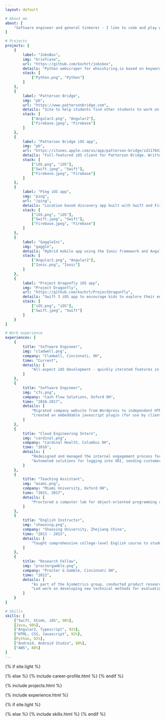 ```yaml
---
layout: default

# About me
about: [
    "Software engineer and general tinkerer - I like to code and play with new technology. Currently doing iOS and web development; otherwise was most recently in Cardinal Health's cloud, where I had the opportunity to work with AWS and do a lot of python scripting. I can be bribed with good Chinese food."
]

# Projects
projects: [
    {
        label: "JobsBox",
        img: "briefcase",
        url: "https://github.com/kochrt/jobsbox",
        details: "Python webscraper for whoishiring.io based on keywords",
        stack: [
            ["Python.png", "Python"]
        ]
    },
    {
        label: "Patterson Bridge", 
        img: "pb",
        url: "https://www.pattersonbridge.com", 
        details: "Site to help students find other students to work on projects together. Why wait for a startup weekend to find talent and start your business? Written in Angular2 with Google's Firebase as a backend.",
        stack: [
            ["Angular2.png", "Angular2"], 
            ["Firebase.jpeg", "Firebase"]
        ]
    },
    {
        label: "Patterson Bridge iOS app", 
        img: "pb",
        url: "https://itunes.apple.com/us/app/patterson-bridge/id1178426060?mt=8", 
        details: "Full-featured iOS client for Patterson Bridge. Written in Swift 3 for iPad and iPhone.",
        stack: [
            ["iOS.png", "iOS"], 
            ["Swift.jpeg", "Swift"], 
            ["Firebase.jpeg", "Firebase"]
        ]
    },
    {
        label: "Pîng iOS app",
        img: "ping",
        url: "/ping", 
        details: "Location based discovery app built with Swift and Firebase. Currently in Apple's TestFlight Beta program",
        stack: [
            ["iOS.png", "iOS"],
            ["Swift.jpeg", "Swift"],
            ["Firebase.jpeg", "Firebase"]
        ]
    },
    {
        label: "GaggleInc", 
        img: "gaggle",
        details: "Hybrid mobile app using the Ionic framework and Angular2 in a three-person Agile development environment",
        stack: [
            ["Angular2.png", "Angular2"],
            ["Ionic.png", "Ionic"]
        ]
    },
    {
        label: "Project Dragonfly iOS app", 
        img: "Project Dragonfly",
        url: "https://github.com/kochrt/ProjectDragonfly", 
        details: "Swift 3 iOS app to encourage kids to explore their environment and ask scientific questions",
        stack: [
            ["iOS.png", "iOS"], 
            ["Swift.jpeg", "Swift"]
        ]
    }
]

# Work experience
experiences: [
    {
        title: "Software Engineer",
        img: "cladwell.png",
        company: "Cladwell, Cincinnati, OH",
        time: "Current",
        details: [
            "All-aspect iOS Development - quickly iterated features in response to market demands in a fast-paced startup environment"
        ]
    },
    {
        title: "Software Engineer",
        img: "cfs.png",
        company: "Cash Flow Solutions, Oxford OH",
        time: "2016-2017",
        details: [ 
            "Migrated company website from Wordpress to independent HTML/CSS/JS",
            "Created an embeddable javascript plugin (for use by clients to accept payments) as a one-line alternative to interacting directly with our API"
        ]
    },
    {
        title: "Cloud Engineering Intern",
        img: "cardinal.png",
        company: "Cardinal Health, Columbus OH",
        time: "2016",
        details: [
            "Redesigned and managed the internal engagement process for requesting Amazon Web Services (AWS) resources, streamlining the resource provisioning process",
            "Automated solutions for logging into VDI, sending customer emails based on data from an Excel spreadsheet, and entering queries into Neo4j graph database all using Python"
        ]
    },
    {
        title: "Teaching Assistant",
        img: "miami.png",
        company: "Miami University, Oxford OH",
        time: "2015, 2017",
        details: [
            "Proctored a computer lab for object-oriented programming course, focusing on good coding practices, readability, and object-oriented design"
        ]
    },
    {
        title: "English Instructor",
        img: "shaoxing.png",
        company: "Shaoxing University, Zhejiang China",
        time: "2013 - 2015",
        details: [
            "Taught comprehensive college-level English course to students while learning Chinese"
        ]
    },
    {
        title: "Research Fellow",
        img: "proctergamble.png",
        company: "Procter & Gamble, Cincinnati OH",
        time: "2012",
        details: [
            "As part of the biometrics group, conducted product research and consumer testing using various biometric tools and human factors, including facial expression coding, eye tracking using Tobii, implicit cognition studies, and Facial Action Coding System (FACS)",
            "Led work on developing new technical methods for evaluating product performance based on sensory feedback from consumers (Pantene)"
        ]
    }
]

# Skills
skills: [
    ["Swift, XCode, iOS", 98%],
    [Java, 98%],
    ["Angular2, Typescript", 92%],
    ["HTML, CSS, Javascript", 92%],
    [Python, 92%],
    ["Android, Android Studio", 88%],
    ["AWS", 88%]
]
---
```


{% if site.light %}

{% else %}
{% include career-profile.html %}
{% endif %}  
            
{% include projects.html %}

{% include experience.html %}

{% if site.light %}

{% else %}
{% include skills.html %}
{% endif %}            

